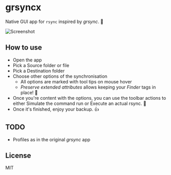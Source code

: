 # grsyncx

Native GUI app for `rsync` inspired by _grsync_. 🔄

![Screenshot](https://i.imgur.com/WCjPs3h.png)

## How to use

- Open the app
- Pick a Source folder or file
- Pick a Destination folder
- Choose other options of the synchronisation
	- All options are marked with tool tips on mouse hover
	- _Preserve extended attributes_ allows keeping your _Finder_ tags in place! 🎨
- Once you're content with the options, you can use the toolbar actions to either Simulate the command run or Execute an actual rsync. 🎉
- Once it's finished, enjoy your backup. 👍

## TODO

- Profiles as in the original _grsync_ app

## License

MIT
